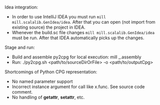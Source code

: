 Idea integration:
  - In order to use IntelliJ IDEA you must run `mill mill.scalalib.GenIdea/idea`.
    After that you can open (not import from existing source) the project in IDEA.
  - Whenever the build.sc file changes `mill mill.scalalib.GenIdea/idea` must be
    run. After that IDEA automatically picks up the changes.
    
Stage and run:
  - Build and assemble py2cpg for local execution: mill _.assembly
  - Run: ./py2cpg.sh <path/to/sourceDirOrFile> -o <path/to/outputCpg>
       
Shortcomings of Python CPG representation:
  - No named parameter support
  - Incorrect instance argument for call like x.func.
    See source code comment.
  - No handling of __getattr__, __setattr__, etc.   
    
    
